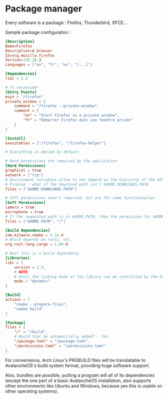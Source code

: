 # Package manager
Every software is a package : Firefox, Thunderbird, XFCE...

Sample package configuration :
```toml
[Description]
Name=Firefox
Description=A browser
Id=org.mozilla.firefox
Version=135.28.3
Languages = ["en", "fr", "es", "(...)"]

[Dependencies]
libc = 2.3

# To reconsider
[Entry Points]
main = "/firefox"
private_window = {
    command = "/firefox --private-window",
    comment = {
        "en" = "Start Firefox in a private window",
        "fr" = "Démarrer Firefox dans une fenêtre privée"
    }
}

[Install]
executables = ["/firefox", "/firefox-helper"]
```

```toml
# Everything is denied by default

# Hard permissions are required by the application
[Hard Permissions]
graphical = true
network = ["tcp"]
# Environment variables allow to not depend on the hierarchy of the VFS
# Problem : what if the download path isn't $HOME.DOWNLOADS.PATH
files = ["$HOME.DOWNLOADS.PATH"]

# Soft permissions aren't required, but are for some functionnalies
[Soft Permissions]
camera = true
microphone = true
# If the requested path is in $HOME.PATH, then the permission for $HOME.PATH is asked. Otherwise, the permission for full filesystem access is given
files = ["$HOME.PATH", "/"]
```

```toml
[Build Dependencies]
com.kitware.cmake = 3.31.4
# Which depends on rustc, etc.
org.rust-lang.cargo = 1.84.0

# Wait this is a build dependency
[Libraries]
libc = {
    version = 2.3,
    # NOTE
    # Until the linking mode of the library can be controlled by the build system, this is ONLY an indication
    mode = "dynamic"
}

[Build]
actions = [
    "cmake --prepare-files",
    "cmake build"
]

[Package]
files = {
    "/" = "/build",
    # Would that be automatically added? - Yes
    "/package.toml" = "/package.toml",
    "/permissions.toml" = "/permissions.toml"
}
```

For convenience, Arch Linux's PKGBUILD files will be translatable to AvalancheOS's build system format, providing huge software support.

Also, bundles are possible, putting a program will all of its dependencies (except the one part of a basic AvalancheOS installation, also supports other environments like Ubuntu and Windows, because yes this is usable on other operating systems).